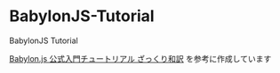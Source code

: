 # BabylonJS-Tutorial
BabylonJS Tutorial

[Babylon.js 公式入門チュートリアル ざっくり和訳](https://zenn.dev/chomado/books/babylonjs-tutorial-ja)
を参考に作成しています

